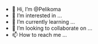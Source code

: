 - 👋 Hi, I’m @Pelikoma
- 👀 I’m interested in ...
- 🌱 I’m currently learning ...
- 💞️ I’m looking to collaborate on ...
- 📫 How to reach me ...

<!---
Pelikoma/Pelikoma is a ✨ special ✨ repository because its `README.md` (this file) appears on your GitHub profile.
You can click the Preview link to take a look at your changes.
--->
